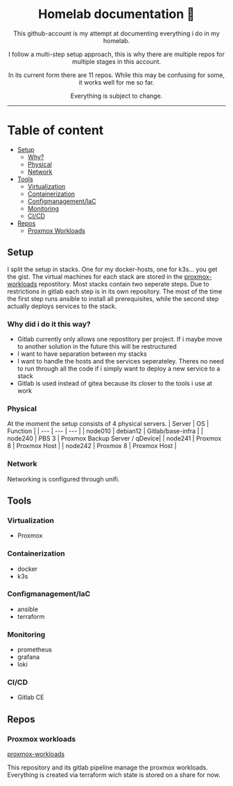<div align="center">

# Homelab documentation :rocket:

This github-account is my attempt at documenting everything i do in my homelab.

I follow a multi-step setup approach, this is why there are multiple repos for multiple stages in this account.

In its current form there are 11 repos. While this may be confusing for some, it works well for me so far.

Everything is subject to change.

</div>

---

# Table of content
- [Setup](#setup)
    - [Why?](#why-did-i-do-it-this-way)
    - [Physical](#physical)
    - [Network](#network)
- [Tools](#tools)
    - [Virtualization](#virtualization)
    - [Containerization](#containerization)
    - [Configmanagement/IaC](#configmanagementiac)
    - [Monitoring](#monitoring)
    - [CI/CD](#cicd)
- [Repos](#repos)
    - [Proxmox Workloads](#proxmox-workloads)

## Setup

I split the setup in stacks. One for my docker-hosts, one for k3s... you get the gist.
The virtual machines for each stack are stored in the [proxmox-workloads](https://github.com/rz-nord/proxmox-workloads) repostitory.
Most stacks contain two seperate steps. Due to restrictions in gitlab each step is in its own repository. The most of the time the first step runs ansible to install all prerequisites, while the second step actually deploys services to the stack.

### Why did i do it this way?
- Gitlab currently only allows one repostitory per project. If i maybe move to another solution in the future this will be restructured
- I want to have separation between my stacks
- I want to handle the hosts and the services seperateley. Theres no need to run through all the code if i simply want to deploy a new service to a stack
- Gitlab is used instead of gitea because its closer to the tools i use at work

### Physical
At the moment the setup consists of 4 physical servers.
| Server | OS | Function | 
| --- | --- | --- |
| node010 | debian12 | Gitlab/base-infra |
| node240 | PBS 3 | Proxmox Backup Server / qDevice| 
| node241 | Proxmox 8 | Proxmox Host |
| node242 | Proxmox 8 | Proxmox Host |

### Network
Networking is configured through unifi.

## Tools

### Virtualization
 - Proxmox

### Containerization
 - docker
 - k3s

### Configmanagement/IaC
 - ansible
 - terraform

### Monitoring
 - prometheus
 - grafana
 - loki

### CI/CD
 - Gitlab CE 

## Repos

### Proxmox workloads
[proxmox-workloads](https://github.com/rz-nord/proxmox-workloads)

This repository and its gitlab pipeline manage the proxmox workloads. Everything is created via terraform wich state is stored on a share for now.
